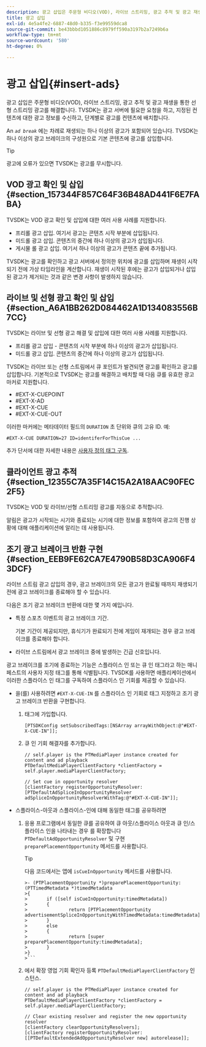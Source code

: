 ```yaml
---
description: 광고 삽입은 주문형 비디오(VOD), 라이브 스트리밍, 광고 추적 및 광고 재생을 통한 선형 스트리밍 광고를 해결합니다. TVSDK는 광고 서버에 필요한 요청을 하고, 지정된 컨텐츠에 대한 광고 정보를 수신하고, 단계별로 광고를 컨텐츠에 배치합니다.
title: 광고 삽입
exl-id: 4e5a4fe2-6887-48d0-b335-f3e99559dca8
source-git-commit: be43bbbd1051886c8979ff590a3197b2a7249b6a
workflow-type: tm+mt
source-wordcount: '580'
ht-degree: 0%

---
```


# 광고 삽입{#insert-ads}

광고 삽입은 주문형 비디오(VOD), 라이브 스트리밍, 광고 추적 및 광고 재생을 통한 선형 스트리밍 광고를 해결합니다. TVSDK는 광고 서버에 필요한 요청을 하고, 지정된 컨텐츠에 대한 광고 정보를 수신하고, 단계별로 광고를 컨텐츠에 배치합니다.

An *`ad break`* 에는 차례로 재생되는 하나 이상의 광고가 포함되어 있습니다. TVSDK는 하나 이상의 광고 브레이크의 구성원으로 기본 콘텐츠에 광고를 삽입합니다.

>[!TIP]
>
>광고에 오류가 있으면 TVSDK는 광고를 무시합니다.

## VOD 광고 확인 및 삽입 {#section_157344F857C64F36B48AD441F6E7FABA}

TVSDK는 VOD 광고 확인 및 삽입에 대한 여러 사용 사례를 지원합니다.

* 프리롤 광고 삽입. 여기서 광고는 콘텐츠 시작 부분에 삽입됩니다.
* 미드롤 광고 삽입. 콘텐츠의 중간에 하나 이상의 광고가 삽입됩니다.
* 게시물 롤 광고 삽입. 여기서 하나 이상의 광고가 콘텐츠 끝에 추가됩니다.

TVSDK는 광고를 확인하고 광고 서버에서 정의한 위치에 광고를 삽입하며 재생이 시작되기 전에 가상 타임라인을 계산합니다. 재생이 시작된 후에는 광고가 삽입되거나 삽입된 광고가 제거되는 것과 같은 변경 사항이 발생하지 않습니다.

## 라이브 및 선형 광고 확인 및 삽입 {#section_A6A1BB262D084462A1D134083556B7CC}

TVSDK는 라이브 및 선형 광고 해결 및 삽입에 대한 여러 사용 사례를 지원합니다.

* 프리롤 광고 삽입 - 콘텐츠의 시작 부분에 하나 이상의 광고가 삽입됩니다.
* 미드롤 광고 삽입. 콘텐츠의 중간에 하나 이상의 광고가 삽입됩니다.

TVSDK는 라이브 또는 선형 스트림에서 큐 포인트가 발견되면 광고를 확인하고 광고를 삽입합니다. 기본적으로 TVSDK는 광고를 해결하고 배치할 때 다음 큐를 유효한 광고 마커로 지원합니다.

* #EXT-X-CUEPOINT
* #EXT-X-AD
* #EXT-X-CUE
* #EXT-X-CUE-OUT

이러한 마커에는 메타데이터 필드의 `DURATION` 초 단위와 큐의 고유 ID. 예:

```
#EXT-X-CUE DURATION=27 ID=identiferForThisCue ... 
```

추가 단서에 대한 자세한 내용은 [사용자 정의 태그 구독](../ad-insertion/c-psdk-ios-1.4-custom-tags-configure/t-psdk-ios-1.4-custom-tags-subscribe.md).

## 클라이언트 광고 추적 {#section_12355C7A35F14C15A2A18AAC90FEC2F5}

TVSDK는 VOD 및 라이브/선형 스트리밍 광고를 자동으로 추적합니다.

알림은 광고가 시작되는 시기와 종료되는 시기에 대한 정보를 포함하여 광고의 진행 상황에 대해 애플리케이션에 알리는 데 사용됩니다.

## 조기 광고 브레이크 반환 구현 {#section_EEB9FE62CA7E4790B58D3CA906F43DCF}

라이브 스트림 광고 삽입의 경우, 광고 브레이크의 모든 광고가 완료될 때까지 재생되기 전에 광고 브레이크를 종료해야 할 수 있습니다.

다음은 조기 광고 브레이크 반환에 대한 몇 가지 예입니다.

* 특정 스포츠 이벤트의 광고 브레이크 기간.

   기본 기간이 제공되지만, 휴식기가 완료되기 전에 게임이 재개되는 경우 광고 브레이크를 종료해야 합니다.
* 라이브 스트림에서 광고 브레이크 중에 발생하는 긴급 신호입니다.

광고 브레이크를 조기에 종료하는 기능은 스플라이스 인 또는 큐 인 태그라고 하는 매니페스트의 사용자 지정 태그를 통해 식별됩니다. TVSDK를 사용하면 애플리케이션에서 이러한 스플라이스 인 태그를 구독하여 스플라이스 인 기회를 제공할 수 있습니다.

* 을(를) 사용하려면 `#EXT-X-CUE-IN` 를 스플라이스 인 기회로 태그 지정하고 조기 광고 브레이크 반환을 구현합니다.

   1. 태그에 가입합니다.

      ```
      [PTSDKConfig setSubscribedTags:[NSArray arrayWithObject:@"#EXT-X-CUE-IN"]];
      ```

   1. 큐 인 기회 해결자를 추가합니다.

      ```
      // self.player is the PTMediaPlayer instance created for content and ad playback 
      PTDefaultMediaPlayerClientFactory *clientFactory = self.player.mediaPlayerClientFactory; 
      
      // Set cue in opportunity resolver 
      [clientFactory registerOpportunityResolver:[PTDefaultAdSpliceInOpportunityResolver adSpliceInOpportunityResolverWithTag:@"#EXT-X-CUE-IN"]];
      ```

* 스플라이스-아웃과 스플라이스-인에 대해 동일한 태그를 공유하려면

   1. 응용 프로그램에서 동일한 큐를 공유하여 큐 아웃/스플라이스 아웃과 큐 인/스플라이스 인을 나타내는 경우 를 확장합니다 `PTDefaultAdOpportunityResolver` 및 구현 `preparePlacementOpportunity` 메서드를 사용합니다.

      >[!TIP]
      >
      >다음 코드에서는 앱에 `isCueInOpportunity` 메서드를 사용합니다.
      >
      >
      ```
      >- (PTPlacementOpportunity *)preparePlacementOpportunity:(PTTimedMetadata *)timedMetadata 
      >{ 
      >       if ([self isCueInOpportunity:timedMetadata]) 
      >       { 
      >               return [PTPlacementOpportunity advertisementSpliceInOpportunityWithTimedMetadata:timedMetadata]; 
      >       } 
      >       else 
      >       { 
      >               return [super preparePlacementOpportunity:timedMetadata]; 
      >       } 
      >}
      >```

   1. 에서 확장 영업 기회 확인자 등록 `PTDefaultMediaPlayerClientFactory` 인스턴스.

      ```
      // self.player is the PTMediaPlayer instance created for content and ad playback 
      PTDefaultMediaPlayerClientFactory *clientFactory = self.player.mediaPlayerClientFactory; 
      
      // Clear existing resolver and register the new opportunity resolver 
      [clientFactory clearOpportunityResolvers]; 
      [clientFactory registerOpportunityResolver:[[PTDefaultExtendedAdOpportunityResolver new] autorelease]];
      ```
